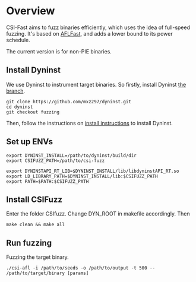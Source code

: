 # Overview
CSI-Fast aims to fuzz binaries efficiently, which uses the idea of full-speed fuzzing. 
It's based on [AFLFast](https://github.com/mboehme/aflfast), and adds a lower bound to its power schedule.

The current version is for non-PIE binaries.

## Install Dyninst
We use Dyninst to instrument target binaries. So firstly, install Dyninst [the branch](https://github.com/mxz297/dyninst).

```
git clone https://github.com/mxz297/dyninst.git
cd dyninst
git checkout fuzzing
```
Then, follow the instructions on [install instructions](https://github.com/mxz297/dyninst) to install Dyninst.

## Set up ENVs
```
export DYNINST_INSTALL=/path/to/dyninst/build/dir
export CSIFUZZ_PATH=/path/to/csi-fuzz

export DYNINSTAPI_RT_LIB=$DYNINST_INSTALL/lib/libdyninstAPI_RT.so
export LD_LIBRARY_PATH=$DYNINST_INSTALL/lib:$CSIFUZZ_PATH
export PATH=$PATH:$CSIFUZZ_PATH
```
## Install CSIFuzz
Enter the folder CSIfuzz.
Change DYN_ROOT in makefile accordingly. Then
```
make clean && make all
```

## Run fuzzing

Fuzzing the target binary.

```
./csi-afl -i /path/to/seeds -o /path/to/output -t 500 -- /path/to/target/binary [params]
```